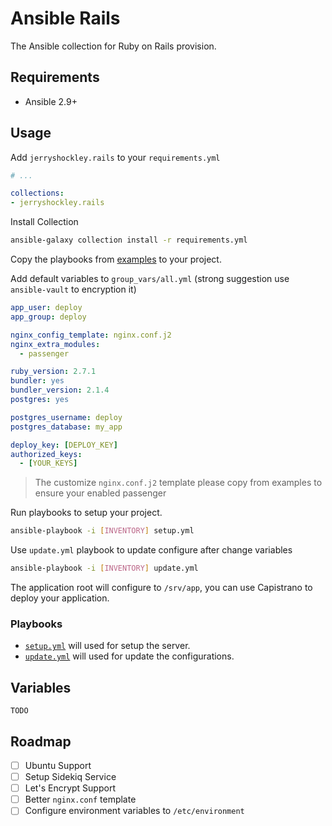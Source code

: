 # Ansible Rails

The Ansible collection for Ruby on Rails provision.

## Requirements

* Ansible 2.9+

## Usage

Add `jerryshockley.rails` to your `requirements.yml`

```yaml
# ...

collections:
- jerryshockley.rails
```

Install Collection

```bash
ansible-galaxy collection install -r requirements.yml
```

Copy the playbooks from [examples](https://github.com/jerryshockley/ansible-rails/blob/master/docs/examples) to your project.

Add default variables to `group_vars/all.yml` (strong suggestion use `ansible-vault` to encryption it)

```yml
app_user: deploy
app_group: deploy

nginx_config_template: nginx.conf.j2
nginx_extra_modules:
  - passenger

ruby_version: 2.7.1
bundler: yes
bundler_version: 2.1.4
postgres: yes

postgres_username: deploy
postgres_database: my_app

deploy_key: [DEPLOY_KEY]
authorized_keys:
  - [YOUR_KEYS]
```

> The customize `nginx.conf.j2` template please copy from examples to ensure your enabled passenger

Run playbooks to setup your project.

```bash
ansible-playbook -i [INVENTORY] setup.yml
```

Use `update.yml` playbook to update configure after change variables

```bash
ansible-playbook -i [INVENTORY] update.yml
```

The application root will configure to `/srv/app`, you can use Capistrano to deploy your application.

### Playbooks

* [`setup.yml`](https://github.com/jerryshockley/ansible-rails/blob/master/docs/examples/setup.yml) will used for setup the server.
* [`update.yml`](https://github.com/jerryshockley/ansible-rails/blob/master/docs/examples/update.yml) will used for update the configurations.

## Variables

    TODO

## Roadmap

* [ ] Ubuntu Support
* [ ] Setup Sidekiq Service
* [ ] Let's Encrypt Support
* [ ] Better `nginx.conf` template
* [ ] Configure environment variables to `/etc/environment`
